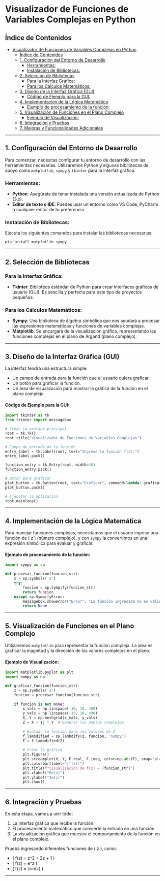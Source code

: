 
# Visualizador de Funciones de Variables Complejas en Python

## Índice de Contenidos

- [Visualizador de Funciones de Variables Complejas en Python](#visualizador-de-funciones-de-variables-complejas-en-python)
  - [Índice de Contenidos](#índice-de-contenidos)
  - [1. Configuración del Entorno de Desarrollo](#1-configuración-del-entorno-de-desarrollo)
    - [Herramientas:](#herramientas)
    - [Instalación de Bibliotecas:](#instalación-de-bibliotecas)
  - [2. Selección de Bibliotecas](#2-selección-de-bibliotecas)
    - [Para la Interfaz Gráfica:](#para-la-interfaz-gráfica)
    - [Para los Cálculos Matemáticos:](#para-los-cálculos-matemáticos)
  - [3. Diseño de la Interfaz Gráfica (GUI)](#3-diseño-de-la-interfaz-gráfica-gui)
      - [Código de Ejemplo para la GUI:](#código-de-ejemplo-para-la-gui)
  - [4. Implementación de la Lógica Matemática](#4-implementación-de-la-lógica-matemática)
      - [Ejemplo de procesamiento de la función:](#ejemplo-de-procesamiento-de-la-función)
  - [5. Visualización de Funciones en el Plano Complejo](#5-visualización-de-funciones-en-el-plano-complejo)
      - [Ejemplo de Visualización:](#ejemplo-de-visualización)
  - [6. Integración y Pruebas](#6-integración-y-pruebas)
  - [7. Mejoras y Funcionalidades Adicionales](#7-mejoras-y-funcionalidades-adicionales)

---

## 1. Configuración del Entorno de Desarrollo

Para comenzar, necesitas configurar tu entorno de desarrollo con las herramientas necesarias. Utilizaremos Python y algunas bibliotecas de apoyo como `matplotlib`, `sympy` y `tkinter` para la interfaz gráfica.

### Herramientas:

- **Python**: Asegúrate de tener instalada una versión actualizada de Python (3.x).
- **Editor de texto o IDE**: Puedes usar un entorno como VS Code, PyCharm o cualquier editor de tu preferencia.

### Instalación de Bibliotecas:

Ejecuta los siguientes comandos para instalar las bibliotecas necesarias:

```bash
pip install matplotlib sympy
```

---

## 2. Selección de Bibliotecas

### Para la Interfaz Gráfica:

- **Tkinter**: Biblioteca estándar de Python para crear interfaces gráficas de usuario (GUI). Es sencilla y perfecta para este tipo de proyectos pequeños.

### Para los Cálculos Matemáticos:

- **Sympy**: Una biblioteca de álgebra simbólica que nos ayudará a procesar las expresiones matemáticas y funciones de variables complejas.
- **Matplotlib**: Se encargará de la visualización gráfica, representando las funciones complejas en el plano de Argand (plano complejo).

---

## 3. Diseño de la Interfaz Gráfica (GUI)

La interfaz tendrá una estructura simple:
- Un campo de entrada para la función que el usuario quiera graficar.
- Un botón para graficar la función.
- Un área de visualización para mostrar la gráfica de la función en el plano complejo.

#### Código de Ejemplo para la GUI:

```python
import tkinter as tk
from tkinter import messagebox

# Crear la ventana principal
root = tk.Tk()
root.title("Visualizador de Funciones de Variables Complejas")

# Campo de entrada de la función
entry_label = tk.Label(root, text="Ingrese la función f(z):")
entry_label.pack()

function_entry = tk.Entry(root, width=40)
function_entry.pack()

# Botón para graficar
plot_button = tk.Button(root, text="Graficar", command=lambda: graficar_funcion(function_entry.get()))
plot_button.pack()

# Ejecutar la aplicación
root.mainloop()
```

---

## 4. Implementación de la Lógica Matemática

Para manejar funciones complejas, necesitamos que el usuario ingrese una función de \( z \) (número complejo), y con `sympy` la convertimos en una expresión simbólica para evaluar y graficar.

#### Ejemplo de procesamiento de la función:

```python
import sympy as sp

def procesar_funcion(funcion_str):
    z = sp.symbols('z')
    try:
        funcion = sp.sympify(funcion_str)
        return funcion
    except sp.SympifyError:
        messagebox.showerror("Error", "La función ingresada no es válida.")
        return None
```

---

## 5. Visualización de Funciones en el Plano Complejo

Utilizaremos `matplotlib` para representar la función compleja. La idea es graficar la magnitud y la dirección de los valores complejos en el plano.

#### Ejemplo de Visualización:

```python
import matplotlib.pyplot as plt
import numpy as np

def graficar_funcion(funcion_str):
    z = sp.symbols('z')
    funcion = procesar_funcion(funcion_str)
    
    if funcion is not None:
        x_vals = np.linspace(-10, 10, 400)
        y_vals = np.linspace(-10, 10, 400)
        X, Y = np.meshgrid(x_vals, y_vals)
        Z = X + 1j * Y  # Generar los puntos complejos
        
        # Evaluar la función para los valores de Z
        f_lambdified = sp.lambdify(z, funcion, 'numpy')
        F = f_lambdified(Z)
        
        # Crear la gráfica
        plt.figure()
        plt.streamplot(X, Y, F.real, F.imag, color=np.abs(F), cmap='plasma')
        plt.colorbar(label="|f(z)|")
        plt.title(f"Visualización de f(z) = {funcion_str}")
        plt.xlabel("Re(z)")
        plt.ylabel("Im(z)")
        plt.show()
```

---

## 6. Integración y Pruebas

En esta etapa, vamos a unir todo:
1. La interfaz gráfica que recibe la función.
2. El procesamiento matemático que convierte la entrada en una función.
3. La visualización gráfica que muestra el comportamiento de la función en el plano complejo.

Prueba ingresando diferentes funciones de \( z \), como:
- \( f(z) = z^2 + 2z + 1 \)
- \( f(z) = e^z \)
- \( f(z) = \sin(z) \)

---